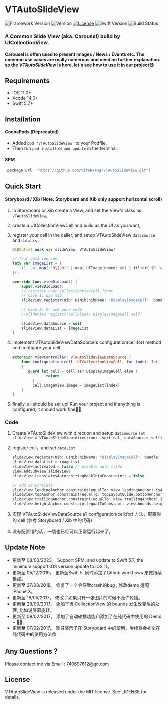 # VTAutoSlideView
![Framework Version](https://img.shields.io/cocoapods/v/VTAutoSlideView.svg?style=flat)
![Version](https://img.shields.io/cocoapods/p/VTAutoSlideView.svg?style=flat)
[![License](https://img.shields.io/cocoapods/l/VTAutoSlideView.svg?style=flat)](https://github.com/VitoNYang/VTAutoSlideView/blob/master/LICENSE)
![Swift Version](https://img.shields.io/badge/swift-5.0-orange.svg)
![Build Status](https://github.com/VitoNYang/VTAutoSlideView/workflows/Build/badge.svg)

### A Common Slide View (aka. Carousel) build by UICollectionView.
#### Carousel is offen used to present Images / News / Events etc. The common use cases are really numerous and need no further explanation. so the *VTAutoSlideView* is here, let's see how to use it in our project😊

## Requirements
- iOS 11.0+
- Xcode 14.0+
- Swift 5.7+


## Installation
#### CocoaPods (Deprecated)
- Added `pod 'VTAutoSlideView'` to your Podfile.
- Then run `pod install` or `pod update` in the terminal.

#### SPM
```swift
.package(url: "https://github.com/VitoNYang/VTAutoSlideView.git")
```

## Quick Start
#### Storyboard / Xib (Note: Storyboard and Xib only support horizontal scroll)

1. in Storyboard or Xib create a View, and set the View's class as `VTAutoSlideView`,
2. create a UICollectionViewCell and build as the UI as you want,
3. register your cell in the caller, and setup VTAutoSlideView `dataSource` and `dataList`.

	``` swift
	@IBOutlet weak var slideView: VTAutoSlideView!
	    
	// Your data sources
	lazy var imageList = {
	    (1...4).map{ "0\($0)" }.map{ UIImage(named: $0) }.filter{ $0 != nil }.map{ $0! }
	}()
	
	override func viewDidLoad() {
	    super.viewDidLoad()
	    // register your CollectionViewCell first
	    // Case 1: use Xib
	    slideView.register(nib: UINib(nibName: "DisplayImageCell", bundle: nibBundle))
	    
	    // Case 2: Or use pure code
	    //slideView.register(cellClass: DisplayImageCell.self)
	    
	    slideView.dataSource = self
	    slideView.dataList = imageList
	}
	```
4. implement VTAutoSlideViewDataSource's configuration(cell:for) method and configure your cell

	``` swift
	extension ViewController: VTAutoSlideViewDataSource {
    	func configuration(cell: UICollectionViewCell, for index: Int)
    	{
           guard let cell = cell as? DisplayImageCell else {
            	   return
        	 }
        	 cell.imageView.image = imageList[index]
    	}
	}
	```
5. finally, all should be set up! Run your project and if anything is configured, it should work fine🍻🍻

### Code
1. Create VTAutoSlideView with direction and setup `dataSource`
`let slideView = VTAutoSlideView(direction: .vertical, dataSource: self)`
2. register cell，and set `dataList`

	``` swift
    slideView.register(nib: UINib(nibName: "DisplayImageCell", bundle: nibBundle))
    slideView.dataList = imageList
    slideView.activated = false // disable auto slide
    view.addSubview(slideView)
    slideView.translatesAutoresizingMaskIntoConstraints = false
        
    // add constraints
    slideView.leadingAnchor.constraint(equalTo: view.leadingAnchor).isActive = true
    slideView.topAnchor.constraint(equalTo: topLayoutGuide.bottomAnchor, constant: 20).isActive = true
    slideView.trailingAnchor.constraint(equalTo: view.trailingAnchor).isActive = true
    slideView.heightAnchor.constraint(equalToConstant: view.bounds.height * 0.5).isActive = true
	```
3. 实现 VTAutoSlideViewDataSource 的 configuration(cell:for) 方法，配置你的 cell (参考 Storyboard / Xib 中的代码)
4. 没有配置错的话，一切也已经可以正常运行起来了。

## Update Note
* 更新至 08/03/2023。 Support SPM, and update to Swift 5.7, the minimum support iOS version update to iOS 11。
* 更新至 05/12/2019。 更新至Swift 5, 同时添加了Github workflows 来做持续集成。
* 更新至 27/08/2018。 修复了一个会导致crash的bug , 修改demo 适配iPhone X。
* 更新至 18/05/2017。 修改了如果只有一张图片的时候不允许轮播。
* 更新至 28/03/2017。 添加了当 CollectionView 的 bounds 发生改变后的处理, 比如说屏幕旋转。
* 更新至 09/02/2017。 添加了自动轮播功能和添加了在纯代码中使用的 Demo ~ 🍻🍻
* 更新至 07/02/2017。 暂只演示了在 Storyboard 中的使用，后续将会补全在纯代码中的使用方法😋

## Any Questions？
Please contact me via Email : 740697612@qq.com

## License
VTAutoSlideView is released under the MIT license. See LICENSE for details.
